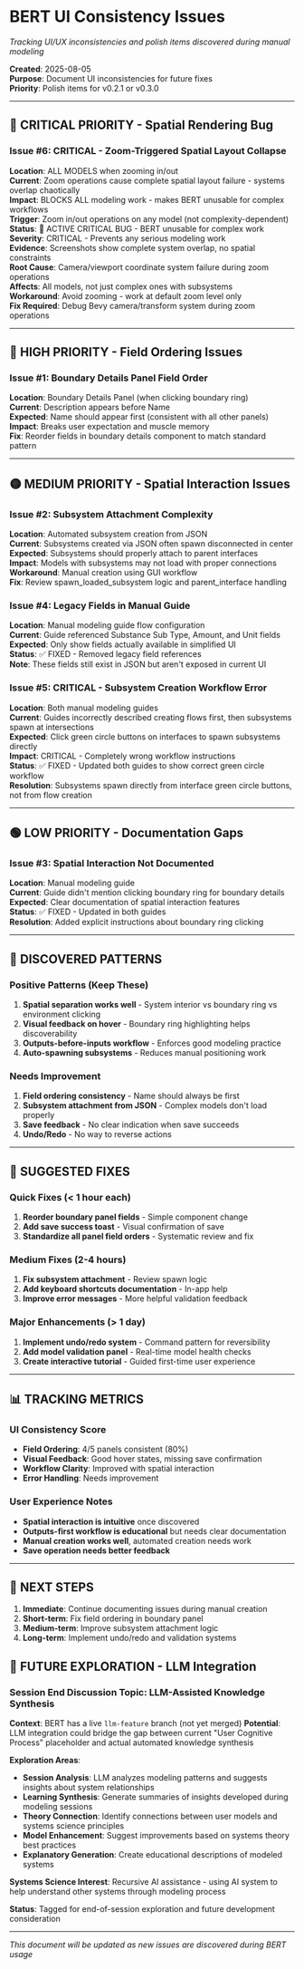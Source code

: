 # BERT UI Consistency Issues
*Tracking UI/UX inconsistencies and polish items discovered during manual modeling*

**Created**: 2025-08-05  
**Purpose**: Document UI inconsistencies for future fixes  
**Priority**: Polish items for v0.2.1 or v0.3.0

---

## 🔴 CRITICAL PRIORITY - Spatial Rendering Bug

### Issue #6: CRITICAL - Zoom-Triggered Spatial Layout Collapse
**Location**: ALL MODELS when zooming in/out  
**Current**: Zoom operations cause complete spatial layout failure - systems overlap chaotically  
**Impact**: BLOCKS ALL modeling work - makes BERT unusable for complex workflows  
**Trigger**: Zoom in/out operations on any model (not complexity-dependent)  
**Status**: 🔴 ACTIVE CRITICAL BUG - BERT unusable for complex work  
**Severity**: CRITICAL - Prevents any serious modeling work  
**Evidence**: Screenshots show complete system overlap, no spatial constraints  
**Root Cause**: Camera/viewport coordinate system failure during zoom operations  
**Affects**: All models, not just complex ones with subsystems  
**Workaround**: Avoid zooming - work at default zoom level only  
**Fix Required**: Debug Bevy camera/transform system during zoom operations

---

## 🔴 HIGH PRIORITY - Field Ordering Issues

### Issue #1: Boundary Details Panel Field Order
**Location**: Boundary Details Panel (when clicking boundary ring)  
**Current**: Description appears before Name  
**Expected**: Name should appear first (consistent with all other panels)  
**Impact**: Breaks user expectation and muscle memory  
**Fix**: Reorder fields in boundary details component to match standard pattern

---

## 🟡 MEDIUM PRIORITY - Spatial Interaction Issues

### Issue #2: Subsystem Attachment Complexity
**Location**: Automated subsystem creation from JSON  
**Current**: Subsystems created via JSON often spawn disconnected in center  
**Expected**: Subsystems should properly attach to parent interfaces  
**Impact**: Models with subsystems may not load with proper connections  
**Workaround**: Manual creation using GUI workflow  
**Fix**: Review spawn_loaded_subsystem logic and parent_interface handling

### Issue #4: Legacy Fields in Manual Guide
**Location**: Manual modeling guide flow configuration  
**Current**: Guide referenced Substance Sub Type, Amount, and Unit fields  
**Expected**: Only show fields actually available in simplified UI  
**Status**: ✅ FIXED - Removed legacy field references  
**Note**: These fields still exist in JSON but aren't exposed in current UI

### Issue #5: CRITICAL - Subsystem Creation Workflow Error
**Location**: Both manual modeling guides  
**Current**: Guides incorrectly described creating flows first, then subsystems spawn at intersections  
**Expected**: Click green circle buttons on interfaces to spawn subsystems directly  
**Impact**: CRITICAL - Completely wrong workflow instructions  
**Status**: ✅ FIXED - Updated both guides to show correct green circle workflow  
**Resolution**: Subsystems spawn directly from interface green circle buttons, not from flow creation

---

## 🟢 LOW PRIORITY - Documentation Gaps

### Issue #3: Spatial Interaction Not Documented
**Location**: Manual modeling guide  
**Current**: Guide didn't mention clicking boundary ring for boundary details  
**Expected**: Clear documentation of spatial interaction features  
**Status**: ✅ FIXED - Updated in both guides  
**Resolution**: Added explicit instructions about boundary ring clicking

---

## 📝 DISCOVERED PATTERNS

### Positive Patterns (Keep These)
1. **Spatial separation works well** - System interior vs boundary ring vs environment clicking
2. **Visual feedback on hover** - Boundary ring highlighting helps discoverability
3. **Outputs-before-inputs workflow** - Enforces good modeling practice
4. **Auto-spawning subsystems** - Reduces manual positioning work

### Needs Improvement
1. **Field ordering consistency** - Name should always be first
2. **Subsystem attachment from JSON** - Complex models don't load properly
3. **Save feedback** - No clear indication when save succeeds
4. **Undo/Redo** - No way to reverse actions

---

## 🔧 SUGGESTED FIXES

### Quick Fixes (< 1 hour each)
1. **Reorder boundary panel fields** - Simple component change
2. **Add save success toast** - Visual confirmation of save
3. **Standardize all panel field orders** - Systematic review and fix

### Medium Fixes (2-4 hours)
1. **Fix subsystem attachment** - Review spawn logic
2. **Add keyboard shortcuts documentation** - In-app help
3. **Improve error messages** - More helpful validation feedback

### Major Enhancements (> 1 day)
1. **Implement undo/redo system** - Command pattern for reversibility
2. **Add model validation panel** - Real-time model health checks
3. **Create interactive tutorial** - Guided first-time user experience

---

## 📊 TRACKING METRICS

### UI Consistency Score
- **Field Ordering**: 4/5 panels consistent (80%)
- **Visual Feedback**: Good hover states, missing save confirmation
- **Workflow Clarity**: Improved with spatial interaction
- **Error Handling**: Needs improvement

### User Experience Notes
- **Spatial interaction is intuitive** once discovered
- **Outputs-first workflow is educational** but needs clear documentation
- **Manual creation works well**, automated creation needs work
- **Save operation needs better feedback**

---

## 🚀 NEXT STEPS

1. **Immediate**: Continue documenting issues during manual creation
2. **Short-term**: Fix field ordering in boundary panel
3. **Medium-term**: Improve subsystem attachment logic
4. **Long-term**: Implement undo/redo and validation systems

## 🔮 FUTURE EXPLORATION - LLM Integration

### Session End Discussion Topic: LLM-Assisted Knowledge Synthesis
**Context**: BERT has a live `llm-feature` branch (not yet merged)
**Potential**: LLM integration could bridge the gap between current "User Cognitive Process" placeholder and actual automated knowledge synthesis

**Exploration Areas**:
- **Session Analysis**: LLM analyzes modeling patterns and suggests insights about system relationships
- **Learning Synthesis**: Generate summaries of insights developed during modeling sessions  
- **Theory Connection**: Identify connections between user models and systems science principles
- **Model Enhancement**: Suggest improvements based on systems theory best practices
- **Explanatory Generation**: Create educational descriptions of modeled systems

**Systems Science Interest**: Recursive AI assistance - using AI system to help understand other systems through modeling process

**Status**: Tagged for end-of-session exploration and future development consideration

---

*This document will be updated as new issues are discovered during BERT usage*